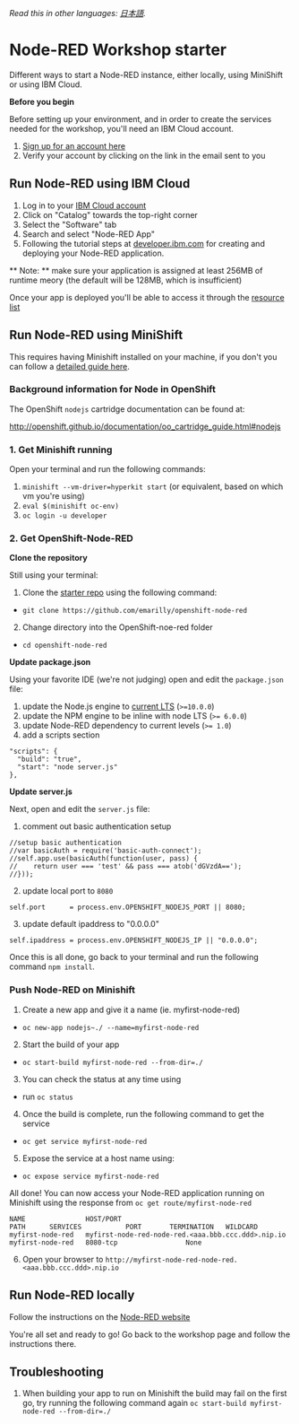 ﻿*Read this in other languages: [日本語](README-ja.md).*

# Node-RED Workshop starter

Different ways to start a Node-RED instance, either locally, using MiniShift or using IBM Cloud.

**Before you begin**

Before setting up your environment, and in order to create the services needed for the workshop, you'll need an IBM Cloud account. 

1. [Sign up for an account here](https://cloud.ibm.com/registration)
2. Verify your account by clicking on the link in the email sent to you

## Run Node-RED using IBM Cloud

1. Log in to your [IBM Cloud account](http://cloud.ibm.com)
2. Click on "Catalog" towards the top-right corner
3. Select the "Software" tab
4. Search and select "Node-RED App" 
5. Following the tutorial steps at [developer.ibm.com](https://developer.ibm.com/tutorials/how-to-create-a-node-red-starter-application/) for creating and deploying your Node-RED application.

** Note: ** make sure your application is assigned at least 256MB of runtime meory (the default will be 128MB, which is insufficient)

Once your app is deployed you'll be able to access it through the [resource list](https://cloud.ibm.com/resources)

## Run Node-RED using MiniShift

This requires having Minishift installed on your machine, if you don't you can follow a [detailed guide here](https://docs.okd.io/latest/minishift/index.html).

### Background information for Node in OpenShift

The OpenShift `nodejs` cartridge documentation can be found at:

http://openshift.github.io/documentation/oo_cartridge_guide.html#nodejs

### 1. Get Minishift running

Open your terminal and run the following commands: 
1. `minishift --vm-driver=hyperkit start` (or equivalent, based on which vm you're using)
2. `eval $(minishift oc-env)` 
3. `oc login -u developer`

### 2. Get OpenShift-Node-RED

**Clone the repository**

Still using your terminal:
1. Clone the [starter repo](https://github.com/emarilly/openshift-node-red) using the following command:
- `git clone https://github.com/emarilly/openshift-node-red`
2. Change directory into the OpenShift-noe-red folder
- `cd openshift-node-red`

**Update package.json**

Using your favorite IDE (we're not judging) open and edit the `package.json` file:
1. update the Node.js engine to [current LTS](https://nodejs.org/en/download/) (`>=10.0.0`)
2. update the NPM engine to be inline with node LTS (`>= 6.0.0`)
3. update Node-RED dependency to current levels (`>= 1.0`)
4. add a scripts section
  ```
  "scripts": {
    "build": "true",
    "start": "node server.js"
  },
  ```

**Update server.js**

Next, open and edit the `server.js` file:
1. comment out basic authentication setup
  ```
  //setup basic authentication
  //var basicAuth = require('basic-auth-connect');
  //self.app.use(basicAuth(function(user, pass) {
  //    return user === 'test' && pass === atob('dGVzdA==');
  //}));
  ```
2. update local port to `8080`
  ```
  self.port      = process.env.OPENSHIFT_NODEJS_PORT || 8080;
  ```
3. update default ipaddress to "0.0.0.0"
  ```
  self.ipaddress = process.env.OPENSHIFT_NODEJS_IP || "0.0.0.0";
  ```

Once this is all done, go back to your terminal and run the following command `npm install`.

### Push Node-RED on Minishift

1. Create a new app and give it a name (ie. myfirst-node-red)
- `oc new-app nodejs~./ --name=myfirst-node-red`
2. Start the build of your app 
- `oc start-build myfirst-node-red --from-dir=./`
3. You can check the status at any time using
- run `oc status` 
4. Once the build is complete, run the following command to get the service
- `oc get service myfirst-node-red`
5. Expose the service at a host name using:
- `oc expose service myfirst-node-red`

All done! You can now access your Node-RED application running on Minishift using the response from `oc get route/myfirst-node-red`

```
NAME               HOST/PORT                                        PATH      SERVICES           PORT       TERMINATION   WILDCARD
myfirst-node-red   myfirst-node-red-node-red.<aaa.bbb.ccc.ddd>.nip.io             myfirst-node-red   8080-tcp                 None
```
6. Open your browser to ```http://myfirst-node-red-node-red.<aaa.bbb.ccc.ddd>.nip.io```

## Run Node-RED locally

Follow the instructions on the [Node-RED website](https://nodered.org/docs/getting-started/local)


You're all set and ready to go! Go back to the workshop page and follow the instructions there.



## Troubleshooting

1. When building your app to run on Minishift the build may fail on the first go, try running the following command again `oc start-build myfirst-node-red --from-dir=./`
